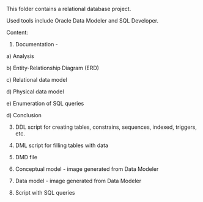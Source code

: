 This folder contains a relational database project.

Used tools include Oracle Data Modeler and SQL Developer.


Content:

1. Documentation -
   
  a) Analysis
  
  b) Entity-Relationship Diagram (ERD)
  
  c) Relational data model
  
  d) Physical data model
  
  e) Enumeration of SQL queries
  
  d) Conclusion


3. DDL script for creating tables, constrains, sequences, indexed, triggers, etc.
   
4. DML script for filling tables with data
   
5. DMD file

6. Conceptual model - image generated from Data Modeler

7. Data model - image generated from Data Modeler

8. Script with SQL queries
